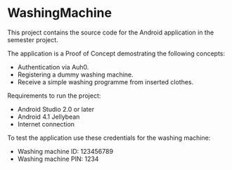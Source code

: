 # WashingMachine
This project contains the source code for the Android application in the semester project.

The application is a Proof of Concept demostrating the following concepts:
- Authentication via Auh0.
- Registering a dummy washing machine.
- Receive a simple washing programme from inserted clothes. 


Requirements to run the project:
- Android Studio 2.0 or later
- Android 4.1 Jellybean
- Internet connection


To test the application use these credentials for the washing machine:
- Washing machine ID: 123456789
- Washing machine PIN: 1234
